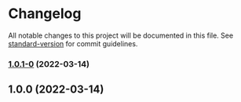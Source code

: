 # Changelog

All notable changes to this project will be documented in this file. See [standard-version](https://github.com/conventional-changelog/standard-version) for commit guidelines.

### [1.0.1-0](https://github.com/mike-han/react-editor/compare/v1.0.0...v1.0.1-0) (2022-03-14)

## 1.0.0 (2022-03-14)

